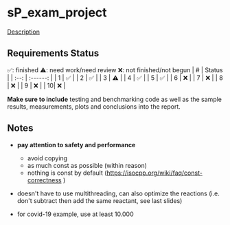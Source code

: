 # sP_exam_project
[Description](./pdfs/description.pdf)

## Requirements Status
✅: finished ⚠️: need work/need review ❌: not finished/not begun
| # | Status |
| :--:  | :------: |
| 1 | ✅ |
| 2 | ✅ |
| 3 | ⚠️ |
| 4 | ✅ |
| 5 | ✅ |
| 6 | ❌ |
| 7 | ❌ |
| 8 | ❌ |
| 9 | ❌ |
| 10| ❌ |

**Make sure to include** testing and benchmarking code as well as the sample results, measurements, plots and
conclusions into the report.

## Notes
- **pay attention to safety and performance**
    - avoid copying
    - as much const as possible (within reason)
    - nothing is const by default (https://isocpp.org/wiki/faq/const-correctness )

- doesn't have to use multithreading, can also optimize the reactions (i.e. don't subtract then add the same reactant, see last slides)
- for covid-19 example, use at least 10.000


